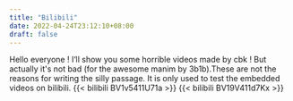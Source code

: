 ```yaml
---
title: "Bilibili"
date: 2022-04-24T23:12:10+08:00
draft: false
---
```


Hello everyone ! I‘ll show you some horrible videos made by cbk ! But actually it's not bad (for the awesome manim by 3b1b).These are not the reasons for writing the silly passage. It is only used to test the embedded videos on bilibili.
{{< bilibili BV1v5411U71a >}}
{{< bilibili BV19V411d7Kx >}}

